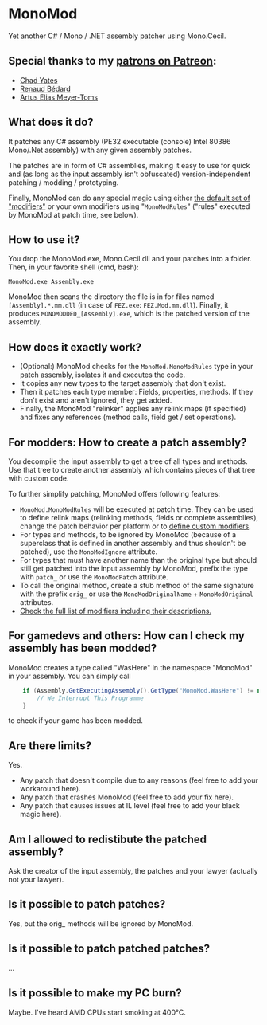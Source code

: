 # MonoMod
Yet another C# / Mono / .NET assembly patcher using Mono.Cecil.


## Special thanks to my [patrons on Patreon](https://www.patreon.com/0x0ade):
* [Chad Yates](https://twitter.com/ChadCYates)
* [Renaud Bédard](https://twitter.com/renaudbedard)
* [Artus Elias Meyer-Toms](https://twitter.com/artuselias)

## What does it do?
It patches any C# assembly (PE32 executable (console) Intel 80386 Mono/.Net assembly) with any given assembly patches.

The patches are in form of C# assemblies, making it easy to use for quick and (as long as the input assembly isn't obfuscated) version-independent patching / modding / prototyping.

Finally, MonoMod can do any special magic using either [the default set of "modifiers"](MonoMod/Modifiers) or your own modifiers using "`MonoModRules`" ("rules" executed by MonoMod at patch time, see below).


## How to use it?
You drop the MonoMod.exe, Mono.Cecil.dll and your patches into a folder. Then, in your favorite shell (cmd, bash):

    MonoMod.exe Assembly.exe

MonoMod then scans the directory the file is in for files named `[Assembly].*.mm.dll` (in case of `FEZ.exe`: `FEZ.Mod.mm.dll`).
Finally, it produces `MONOMODDED_[Assembly].exe`, which is the patched version of the assembly.


## How does it exactly work?
* (Optional:) MonoMod checks for the `MonoMod.MonoModRules` type in your patch assembly, isolates it and executes the code.
* It copies any new types to the target assembly that don't exist.
* Then it patches each type member: Fields, properties, methods. If they don't exist and aren't ignored, they get added.
* Finally, the MonoMod "relinker" applies any relink maps (if specified) and fixes any references (method calls, field get / set operations).


## For modders: How to create a patch assembly?
You decompile the input assembly to get a tree of all types and methods. Use that tree to create another assembly which contains pieces of that tree with custom code.

To further simplify patching, MonoMod offers following features:

* `MonoMod.MonoModRules` will be executed at patch time. They can be used to define relink maps (relinking methods, fields or complete assemblies), change the patch behavior per platform or to [define custom modifiers](MonoMod/Modifiers/MonoModCustomAttribute.cs).
* For types and methods, to be ignored by MonoMod (because of a superclass that is defined in another assembly and thus shouldn't be patched), use the `MonoModIgnore` attribute.
* For types that must have another name than the original type but should still get patched into the input assembly by MonoMod, prefix the type with `patch_` or use the `MonoModPatch` attribute.
* To call the original method, create a stub method of the same signature with the prefix `orig_` or use the `MonoModOriginalName` + `MonoModOriginal` attributes.
* [Check the full list of modifiers including their descriptions.](MonoMod/Modifiers)

## For gamedevs and others: How can I check my assembly has been modded?
MonoMod creates a type called "WasHere" in the namespace "MonoMod" in your assembly. You can simply call

```cs
    if (Assembly.GetExecutingAssembly().GetType("MonoMod.WasHere") != null) {
        // We Interrupt This Programme
    }
```

to check if your game has been modded.

## Are there limits?
Yes.

* Any patch that doesn't compile due to any reasons (feel free to add your workaround here).
* Any patch that crashes MonoMod (feel free to add your fix here).
* Any patch that causes issues at IL level (feel free to add your black magic here).


## Am I allowed to redistibute the patched assembly?
Ask the creator of the input assembly, the patches and your lawyer (actually not your lawyer).


## Is it possible to patch patches?
Yes, but the orig_ methods will be ignored by MonoMod.


## Is it possible to patch patched patches?
...


## Is it possible to make my PC burn?
Maybe. I've heard AMD CPUs start smoking at 400°C.
